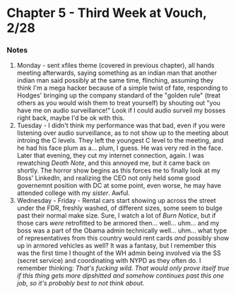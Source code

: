 # Chapter 5 - Third Week at Vouch, 2/28

### Notes

1. Monday - sent xfiles theme (covered in previous chapter), all hands meeting afterwards, saying something as an indian man that another indian man said possibly at the same time, flinching, assuming they think I'm a mega hacker because of a simple twist of fate, responding to Hodges' bringing up the company standard of the "golden rule" (treat others as you would wish them to treat yourself) by shouting out "you have me on audio surveillance!" Look if I could audio surveil my bosses right back, maybe I'd be ok with this.
1. Tuesday - I didn't think my performance was that bad, even if you were listening over audio surveillance, as to not show up to the meeting about introing the C levels. They left the youngest C level to the meeting, and he had his face plum as a... plum, I guess. He was very red in the face. Later that evening, they cut my internet connection, again. I was rewatching _Death Note_, and this annoyed me, but it came back on shortly. The horror show begins as this forces me to finally look at my Boss' LinkedIn, and realizing the CEO not only held some good governemnt position with DC at some point, even worse, he may have attended college with my _sister_. Awful.
1. Wednesday - Friday - Rental cars start showing up across the street under the FDR, freshly washed, of different sizes, some seem to bulge past their normal make size. Sure, I watch a lot of _Burn Notice_, but if those cars _were_ retrofitted to be armored then... well... uhm... and my boss was a part of the Obama admin technically well... uhm... what type of representatives from this country would rent cards _and_ possibly show up in armored vehicles as well? It was a fantasy, but I remember this was the first time I thought of the WH admin being involved via the SS (secret service) and coordinating with NYPD as they often do. I remember thinking: _That's fucking wild. That would only prove itself true if this thing gets more dipshitted and somehow continues past this one job, so it's probably best to not think about._
